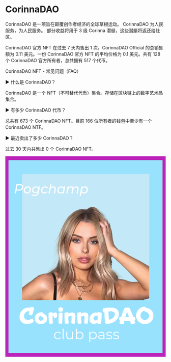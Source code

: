 # CorinnaDAO

CorinnaDAO 是一项旨在颠覆创作者经济的全球草根运动。 CorinnaDAO 为人民服务，为人民服务。 部分收益将用于 3 级 Corinna 潜艇，这些潜艇将返还给社区。

CorinnaDAO 官方 NFT 在过去 7 天内售出 1 次。CorinnaDAO Official 的总销售额为 0.11 美元。一份 CorinnaDAO 官方 NFT 的平均价格为 0.1 美元。共有 128 个 CorinnaDAO 官方所有者，总共拥有 517 个代币。

CorinnaDAO NFT - 常见问题（FAQ）

▶ 什么是 CorinnaDAO？

CorinnaDAO 是一个 NFT（不可替代代币）集合。存储在区块链上的数字艺术品集合。

▶ 有多少 CorinnaDAO 代币？

总共有 673 个 CorinnaDAO NFT。目前 166 位所有者的钱包中至少有一个 CorinnaDAO NTF。

▶ 最近卖出了多少 CorinnaDAO？

过去 30 天内共售出 0 个 CorinnaDAO NFT。

![NFT](unnamed.png)
